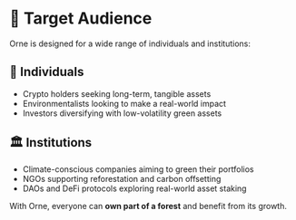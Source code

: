 # 🎯 Target Audience

Orne is designed for a wide range of individuals and institutions:

## 👥 Individuals
- Crypto holders seeking long-term, tangible assets
- Environmentalists looking to make a real-world impact
- Investors diversifying with low-volatility green assets

## 🏛 Institutions
- Climate-conscious companies aiming to green their portfolios
- NGOs supporting reforestation and carbon offsetting
- DAOs and DeFi protocols exploring real-world asset staking

With Orne, everyone can **own part of a forest** and benefit from its growth.